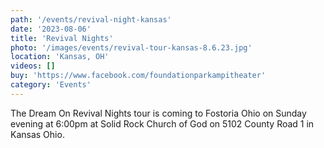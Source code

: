 ```yaml
---
path: '/events/revival-night-kansas'
date: '2023-08-06'
title: 'Revival Nights'
photo: '/images/events/revival-tour-kansas-8.6.23.jpg'
location: 'Kansas, OH'
videos: []
buy: 'https://www.facebook.com/foundationparkampitheater'
category: 'Events'
---
```


The Dream On Revival Nights tour is coming to Fostoria Ohio on Sunday evening at 6:00pm at Solid Rock Church of God on 5102 County Road 1 in Kansas Ohio.
